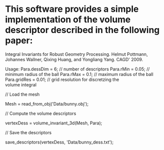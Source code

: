 # This software provides a simple implementation of the volume descriptor described in the following paper:
Integral Invariants for Robust Geometry Processing. Helmut Pottmann, Johannes Wallner, Qixing Huang, and Yongliang Yang. CAGD' 2009.

Usage:
Para.dessDim = 6; // number of descriptors
Para.rMin = 0.05; // minimum radius of the ball
Para.rMax = 0.1;  // maximum radius of the ball 
Para.gridRes = 0.01; // grid resolution for discretzing the   
                        volume integral

// Load the mesh

Mesh = read_from_obj('Data/bunny.obj');

// Compute the volume descriptors

vertexDess = volume_invariant_3d(Mesh, Para);

// Save the descriptors

save_descriptors(vertexDess, 'Data/bunny_dess.txt');
